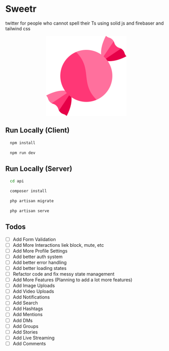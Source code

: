 # Sweetr

twitter for people who cannot spell their Ts using solid js and firebaser and tailwind css

<p align="center" width="100%">
<img src="./public/logo.svg" width="250">
</p>

## Run Locally (Client)

```bash
  npm install
```

```bash
  npm run dev
```

## Run Locally (Server)

```bash
  cd api
```

```bash
  composer install
```

```bash
  php artisan migrate
```

```bash
  php artisan serve
```

## Todos

- [ ] Add Form Validation
- [ ] Add More Interactions liek block, mute, etc
- [ ] Add More Profile Settings
- [ ] Add better auth system
- [ ] Add better error handling
- [ ] Add better loading states
- [ ] Refactor code and fix messy state management
- [ ] Add More Features (Planning to add a lot more features)
- [ ] Add Image Uploads
- [ ] Add Video Uploads
- [ ] Add Notifications
- [ ] Add Search
- [ ] Add Hashtags
- [ ] Add Mentions
- [ ] Add DMs
- [ ] Add Groups
- [ ] Add Stories
- [ ] Add Live Streaming
- [ ] Add Comments
